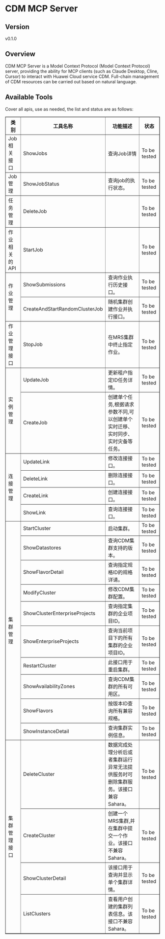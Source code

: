 # CDM MCP Server 


## Version
v0.1.0

## Overview

CDM MCP Server is a Model Context Protocol (Model Context Protocol) server, providing the ability for MCP clients (such as Claude Desktop, Cline, Cursor) to interact with Huawei Cloud service CDM. Full-chain management of CDM resources can be carried out based on natural language.

## Available Tools
Cover all apis, use as needed, the list and status are as follows:

<html>
    <head></head>
    <body>
        <table border="1" cellspacing="0" cellpadding="5">
            <tbody>
                <tr>
                    <th>类别</th>
                    <th>工具名称</th>
                    <th>功能描述</th>
                    <th>状态</th>
                </tr>
                <tr>
                    <td rowspan="1">Job相关接口</td>
                    <td>ShowJobs</td>
                    <td>查询Job详情</td>
                    <td>To be tested</td>
                </tr>
                <tr>
                    <td rowspan="1">Job管理</td>
                    <td>ShowJobStatus</td>
                    <td>查询job的执行状态。</td>
                    <td>To be tested</td>
                </tr>
                <tr>
                    <td rowspan="1">任务管理</td>
                    <td>DeleteJob</td>
                    <td></td>
                    <td>To be tested</td>
                </tr>
                <tr>
                    <td rowspan="1">作业相关的API</td>
                    <td>StartJob</td>
                    <td></td>
                    <td>To be tested</td>
                </tr>
                <tr>
                    <td rowspan="2">作业管理</td>
                    <td>ShowSubmissions</td>
                    <td>查询作业执行历史接口。</td>
                    <td>To be tested</td>
                </tr>
                <tr>
                    <td>CreateAndStartRandomClusterJob</td>
                    <td>随机集群创建作业并执行接口。</td>
                    <td>To be tested</td>
                </tr>
                <tr>
                    <td rowspan="1">作业管理接口</td>
                    <td>StopJob</td>
                    <td>在MRS集群中终止指定作业。</td>
                    <td>To be tested</td>
                </tr>
                <tr>
                    <td rowspan="2">实例管理</td>
                    <td>UpdateJob</td>
                    <td>更新租户指定ID任务详情。</td>
                    <td>To be tested</td>
                </tr>
                <tr>
                    <td>CreateJob</td>
                    <td>创建单个任务,根据请求参数不同,可以创建单个实时迁移、实时同步、实时灾备等任务。</td>
                    <td>To be tested</td>
                </tr>
                <tr>
                    <td rowspan="4">连接管理</td>
                    <td>UpdateLink</td>
                    <td>修改连接接口。</td>
                    <td>To be tested</td>
                </tr>
                <tr>
                    <td>DeleteLink</td>
                    <td>删除连接接口。</td>
                    <td>To be tested</td>
                </tr>
                <tr>
                    <td>CreateLink</td>
                    <td>创建连接接口。</td>
                    <td>To be tested</td>
                </tr>
                <tr>
                    <td>ShowLink</td>
                    <td>查询连接接口。</td>
                    <td>To be tested</td>
                </tr>
                <tr>
                    <td rowspan="10">集群管理</td>
                    <td>StartCluster</td>
                    <td>启动集群。</td>
                    <td>To be tested</td>
                </tr>
                <tr>
                    <td>ShowDatastores</td>
                    <td>查询CDM集群支持的版本。</td>
                    <td>To be tested</td>
                </tr>
                <tr>
                    <td>ShowFlavorDetail</td>
                    <td>查询指定规格ID的规格详请。</td>
                    <td>To be tested</td>
                </tr>
                <tr>
                    <td>ModifyCluster</td>
                    <td>修改CDM集群配置。</td>
                    <td>To be tested</td>
                </tr>
                <tr>
                    <td>ShowClusterEnterpriseProjects</td>
                    <td>查询指定集群的企业项目ID。</td>
                    <td>To be tested</td>
                </tr>
                <tr>
                    <td>ShowEnterpriseProjects</td>
                    <td>查询当前项目下的所有集群的企业项目ID。</td>
                    <td>To be tested</td>
                </tr>
                <tr>
                    <td>RestartCluster</td>
                    <td>此接口用于重启集群。</td>
                    <td>To be tested</td>
                </tr>
                <tr>
                    <td>ShowAvailabilityZones</td>
                    <td>查询CDM集群的所有可用区。</td>
                    <td>To be tested</td>
                </tr>
                <tr>
                    <td>ShowFlavors</td>
                    <td>按版本ID查询所有兼容规格。</td>
                    <td>To be tested</td>
                </tr>
                <tr>
                    <td>ShowInstanceDetail</td>
                    <td>查询集群实例信息。</td>
                    <td>To be tested</td>
                </tr>
                <tr>
                    <td rowspan="4">集群管理接口</td>
                    <td>DeleteCluster</td>
                    <td>数据完成处理分析后或者集群运行异常无法提供服务时可删除集群服务。该接口兼容Sahara。</td>
                    <td>To be tested</td>
                </tr>
                <tr>
                    <td>CreateCluster</td>
                    <td>创建一个MRS集群,并在集群中提交一个作业。该接口不兼容Sahara。</td>
                    <td>To be tested</td>
                </tr>
                <tr>
                    <td>ShowClusterDetail</td>
                    <td>该接口用于查询并显示单个集群详情。</td>
                    <td>To be tested</td>
                </tr>
                <tr>
                    <td>ListClusters</td>
                    <td>查看用户创建的集群列表信息。该接口不兼容Sahara。</td>
                    <td>To be tested</td>
                </tr>
            </tbody>
        </table>
    </body>
</html>
